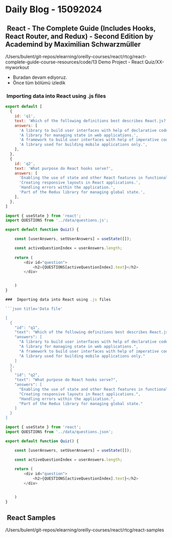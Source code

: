 # Daily Blog - 15092024

##  React - The Complete Guide (Includes Hooks, React Router, and Redux) - Second Edition by Academind by Maximilian Schwarzmüller

/Users/bulent/git-repos/elearning/oreilly-courses/react/rtcg/react-complete-guide-course-resources/code/13 Demo Project - React Quiz/XX-myworkout

- Buradan devam ediyoruz.
- Önce tüm bölümü izledik

###  Importing data into React using .js files

```javascript title='Data file'
export default [
  {
    id: 'q1',
    text: 'Which of the following definitions best describes React.js?',
    answers: [
      'A library to build user interfaces with help of declarative code.',
      'A library for managing state in web applications.',
      'A framework to build user interfaces with help of imperative code.',
      'A library used for building mobile applications only.',
    ],
  },
  {
    id: 'q2',
    text: 'What purpose do React hooks serve?',
    answers: [
      'Enabling the use of state and other React features in functional components.',
      'Creating responsive layouts in React applications.',
      'Handling errors within the application.',
      'Part of the Redux library for managing global state.',
    ],
  },
]
```

```javascript title="Sample Component code that uses it'
import { useState } from 'react';
import QUESTIONS from '../data/questions.js';

export default function Quiz() {

    const [userAnswers, setUserAnswers] = useState([]);

    const activeQuestionIndex = userAnswers.length;
    
    return (
        <div id="question">
            <h2>{QUESTIONS[activeQuestionIndex].text}</h2>
        </div>


    )
}

###  Importing data into React using .js files

```json title='Data file'

[
  {
    "id": "q1",
    "text": "Which of the following definitions best describes React.js?",
    "answers": [
      "A library to build user interfaces with help of declarative code.",
      "A library for managing state in web applications.",
      "A framework to build user interfaces with help of imperative code.",
      "A library used for building mobile applications only."
    ]
  },
  {
    "id": "q2",
    "text": "What purpose do React hooks serve?",
    "answers": [
      "Enabling the use of state and other React features in functional components.",
      "Creating responsive layouts in React applications.",
      "Handling errors within the application.",
      "Part of the Redux library for managing global state."
    ]
  }
]
```

```javascript title="Sample Component code that uses it'
import { useState } from 'react';
import QUESTIONS from '../data/questions.json';

export default function Quiz() {

    const [userAnswers, setUserAnswers] = useState([]);

    const activeQuestionIndex = userAnswers.length;
    
    return (
        <div id="question">
            <h2>{QUESTIONS[activeQuestionIndex].text}</h2>
        </div>


    )
}
```

##  React Samples

/Users/bulent/git-repos/elearning/oreilly-courses/react/rtcg/react-samples

